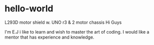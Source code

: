 # hello-world
L293D motor shield w. UNO r3 &amp; 2 motor chassis
Hi Guys 

I'm E.J i like to learn and wish to master the art of coding.
I would like a mentor that has experience and knowledge.
